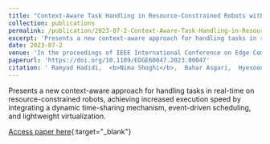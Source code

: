 ```yaml
---
title: "Context-Aware Task Handling in Resource-Constrained Robots with Virtualization"
collection: publications
permalink: /publication/2023-07-2-Context-Aware-Task-Handling-in-Resource-Constrained-Robots-with-Virtualization
excerpt: 'Presents a new context-aware approach for handling tasks in real-time on resource-constrained robots, achieving increased execution speed by integrating a dynamic time-sharing mechanism, event-driven scheduling, and lightweight virtualization.'
date: 2023-07-2
venue: 'In the proceedings of IEEE International Conference on Edge Computing and Communications, EDGE 2023, Chicago, IL, USA, July 2-8, 2023'
paperurl: 'https://doi.org/10.1109/EDGE60047.2023.00047'
citation: ' Ramyad Hadidi,  <b>Nima Shoghi</b>,  Bahar Asgari,  Hyesoon Kim, &quot;Context-Aware Task Handling in Resource-Constrained Robots with Virtualization.&quot; In the proceedings of IEEE International Conference on Edge Computing and Communications, EDGE 2023, Chicago, IL, USA, July 2-8, 2023, 2023.'
---
```

Presents a new context-aware approach for handling tasks in real-time on resource-constrained robots, achieving increased execution speed by integrating a dynamic time-sharing mechanism, event-driven scheduling, and lightweight virtualization.

[Access paper here](https://doi.org/10.1109/EDGE60047.2023.00047){:target="_blank"}
